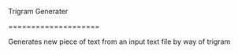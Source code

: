 Trigram Generater 

====================

Generates new piece of text from an input text file by way of trigram
